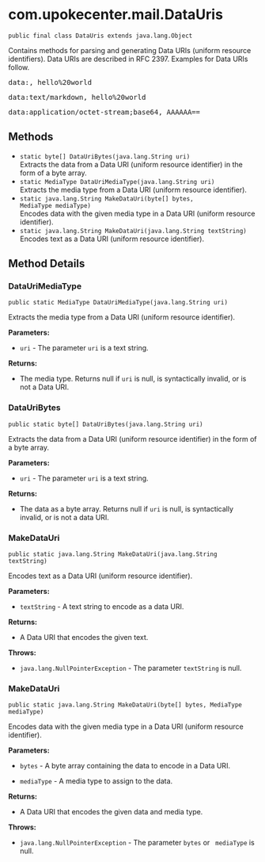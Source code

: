 # com.upokecenter.mail.DataUris

    public final class DataUris extends java.lang.Object

Contains methods for parsing and generating Data URIs (uniform resource
 identifiers). Data URIs are described in RFC 2397. Examples for Data
 URIs follow. <pre>data:, hello%20world</pre>
 <pre>data:text/markdown, hello%20world</pre>
 <pre>data:application/octet-stream;base64, AAAAAA==</pre>

## Methods

* `static byte[] DataUriBytes​(java.lang.String uri)`<br>
 Extracts the data from a Data URI (uniform resource identifier) in the form
 of a byte array.
* `static MediaType DataUriMediaType​(java.lang.String uri)`<br>
 Extracts the media type from a Data URI (uniform resource identifier).
* `static java.lang.String MakeDataUri​(byte[] bytes,
           MediaType mediaType)`<br>
 Encodes data with the given media type in a Data URI (uniform resource
 identifier).
* `static java.lang.String MakeDataUri​(java.lang.String textString)`<br>
 Encodes text as a Data URI (uniform resource identifier).

## Method Details

### DataUriMediaType
    public static MediaType DataUriMediaType​(java.lang.String uri)
Extracts the media type from a Data URI (uniform resource identifier).

**Parameters:**

* <code>uri</code> - The parameter <code>uri</code> is a text string.

**Returns:**

* The media type. Returns null if <code>uri</code> is null, is
 syntactically invalid, or is not a Data URI.

### DataUriBytes
    public static byte[] DataUriBytes​(java.lang.String uri)
Extracts the data from a Data URI (uniform resource identifier) in the form
 of a byte array.

**Parameters:**

* <code>uri</code> - The parameter <code>uri</code> is a text string.

**Returns:**

* The data as a byte array. Returns null if <code>uri</code> is null, is
 syntactically invalid, or is not a data URI.

### MakeDataUri
    public static java.lang.String MakeDataUri​(java.lang.String textString)
Encodes text as a Data URI (uniform resource identifier).

**Parameters:**

* <code>textString</code> - A text string to encode as a data URI.

**Returns:**

* A Data URI that encodes the given text.

**Throws:**

* <code>java.lang.NullPointerException</code> - The parameter <code>textString</code> is
 null.

### MakeDataUri
    public static java.lang.String MakeDataUri​(byte[] bytes, MediaType mediaType)
Encodes data with the given media type in a Data URI (uniform resource
 identifier).

**Parameters:**

* <code>bytes</code> - A byte array containing the data to encode in a Data URI.

* <code>mediaType</code> - A media type to assign to the data.

**Returns:**

* A Data URI that encodes the given data and media type.

**Throws:**

* <code>java.lang.NullPointerException</code> - The parameter <code>bytes</code> or <code>
 mediaType</code> is null.
